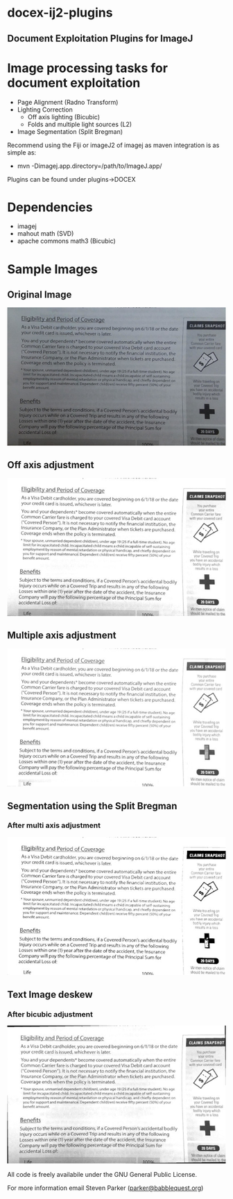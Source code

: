 # docex-ij2-plugins

## Document Exploitation Plugins for ImageJ

# Image processing tasks for document exploitation

* Page Alignment (Radno Transform)
* Lighting Correction
   * Off axis lighting (Bicubic)
   * Folds and multiple light sources (L2)
* Image Segmentation (Split Bregman)

Recommend using the Fiji or imageJ2 of imagej as maven integration is as simple as:
   * mvn -Dimagej.app.directory=/path/to/ImageJ.app/

Plugins can be found under plugins->DOCEX

# Dependencies
  * imagej
  * mahout math (SVD)
  * apache commons math3 (Bicubic)

# Sample Images

## Original Image
![Sample Image](data/sampleImage.jpg "Sample Page")

## Off axis adjustment
![Off axis adjustment](data/offaxisAdjust.jpg "Sample Page")

## Multiple axis adjustment
![Multi axis adjustment](data/multiAxisAdjust.jpg "Sample Page")

## Segmentation using the Split Bregman 
  ### After multi axis adjustment
![Split Bregman segmentation](data/SplitBregman.jpg "Sample Page")

## Text Image deskew 
  ### After bicubic adjustment
![Deskew](data/deskew.jpg "Sample Page")

All code is freely availabile under the GNU General Public License.

For more information email Steven Parker (parker@babblequest.org)

